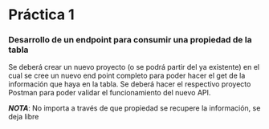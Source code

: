 # Práctica 1

### Desarrollo de un endpoint para consumir una propiedad de la tabla

Se deberá crear un nuevo proyecto (o se podrá partir del ya existente) en el cual se cree un nuevo end point completo para poder hacer el get de la información que haya en la tabla.
Se deberá hacer el respectivo proyecto Postman para poder validar el funcionamiento del nuevo API.

***NOTA***: No importa a través de que propiedad se recupere la información, se deja libre
